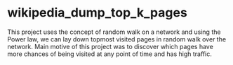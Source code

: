 # wikipedia_dump_top_k_pages
This project uses the concept of random walk on a network and using the Power law, we can lay down topmost visited pages in random walk over the network. Main motive of this project was to discover which pages have more chances of being visited at any point of time and has high traffic.
